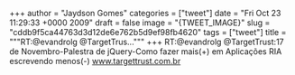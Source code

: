 
+++
author = "Jaydson Gomes"
categories = ["tweet"]
date = "Fri Oct 23 11:29:33 +0000 2009"
draft = false
image = "{TWEET_IMAGE}"
slug = "cddb9f5ca44763d3d12de6e762b5d9ef98fb4620"
tags = ["tweet"]
title = """RT:@evandrolg @TargetTrus..."""
+++
RT:@evandrolg @TargetTrust:17 de Novembro-Palestra de jQuery-Como fazer mais(+) em Aplicações RIA escrevendo menos(-) www.targettrust.com.br
